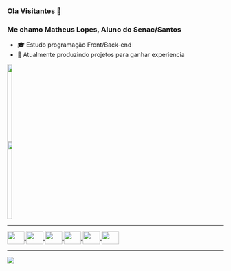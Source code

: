 ### Ola Visitantes 👋
### Me chamo Matheus Lopes, Aluno do Senac/Santos

- 🎓 Estudo programação Front/Back-end
- 💼 Atualmente produzindo projetos para ganhar experiencia

<div style="display: flex"><!-- Cartões -->
  <a href="https://github.com/archiezinho">
  <img height="180em" width="49%" src="https://github-readme-stats.vercel.app/api?username=archiezinho&show_icons=true&theme=dracula&include_all_commits=true&count_private=true"/>
  <img height="180em" width="49%" src="https://github-readme-stats.vercel.app/api/top-langs/?username=archiezinho&layout=compact&langs_count=7&theme=dracula"/>
</div>
  
<hr>
  
<div style="display: inline_block"><!-- linguagens -->
<img align="center" height="30" width="40" src="https://cdn.jsdelivr.net/gh/devicons/devicon/icons/html5/html5-original.svg"/>
<img align="center" height="30" width="40" src="https://cdn.jsdelivr.net/gh/devicons/devicon/icons/css3/css3-original.svg"/>
<img align="center" height="30" width="40" src="https://cdn.jsdelivr.net/gh/devicons/devicon/icons/javascript/javascript-original.svg"/>
<img align="center" height="30" width="40" src="https://cdn.jsdelivr.net/gh/devicons/devicon/icons/dot-net/dot-net-plain-wordmark.svg"/>
<img align="center" height="30" width="40" src="https://cdn.jsdelivr.net/gh/devicons/devicon/icons/csharp/csharp-original.svg"/>
<img align="center" height="30" width="40" src="https://cdn.jsdelivr.net/gh/devicons/devicon/icons/mysql/mysql-original-wordmark.svg"/>
</div>
  
<hr>
  
<a href="mailto:bellzinho1221@gmail.com"><img align="center" src="https://img.shields.io/badge/Gmail-D14836?style=for-the-badge&logo=gmail&logoColor=white" target="_blanck"></a>
